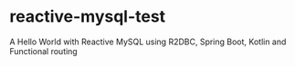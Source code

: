 # reactive-mysql-test
A Hello World with Reactive MySQL using R2DBC, Spring Boot, Kotlin and Functional routing
